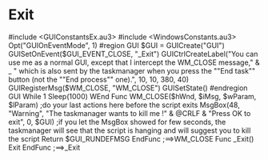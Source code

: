 # Exit
#include &lt;GUIConstantsEx.au3> #include &lt;WindowsConstants.au3>  Opt("GUIOnEventMode", 1)  #region GUI $GUI = GUICreate("GUI") GUISetOnEvent($GUI_EVENT_CLOSE, "_Exit")  GUICtrlCreateLabel("You can use me as a normal GUI, except that I intercept the WM_CLOSE message," &amp; _         " which is also sent by the taskmanager when you press the ""End task"" button (not the ""End process"" one).", 10, 10, 380, 40)  GUIRegisterMsg($WM_CLOSE, "WM_CLOSE") GUISetState() #endregion GUI  While 1     Sleep(1000) WEnd  Func WM_CLOSE($hWnd, $iMsg, $wParam, $lParam)     ;do your last actions here before the script exits      MsgBox(48, "Warning", "The taskmanager wants to kill me !" &amp; @CRLF &amp; "Press OK to exit", 0, $GUI)     ;if you let the MsgBox showed for few seconds, the taskmanager will see that the script is hanging and will suggest you to kill the script      Return $GUI_RUNDEFMSG EndFunc   ;==>WM_CLOSE  Func _Exit()     Exit EndFunc   ;==>_Exit
